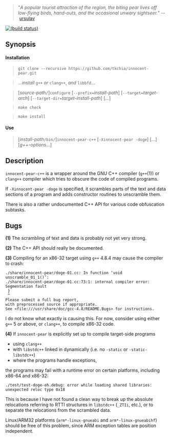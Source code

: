 > "*A popular tourist attraction of the region, the biting pear lives off low-flying birds, hand-outs, and the occasional unwary sightseer.*" --&nbsp;[ursulav](http://ursulav.deviantart.com/art/The-Biting-Pear-of-Salamanca-29677500)

[![(build status)](https://travis-ci.org/tkchia/innocent-pear.svg?branch=master)](https://travis-ci.org/tkchia/innocent-pear)

## Synopsis

#### Installation

> `git clone --recursive https://github.com/tkchia/innocent-pear.git`

> ...*install* `g++` *or* `clang++`, *and* `libbfd`...

> [*source-path*`/`]`configure` [`--prefix=`*install-path*] [`--target=`*target-arch*] [`--target-dir=`*target-install-path*] [...]

> `make check`

> `make install`

#### Use

> [*install-path*`/bin/`]`innocent-pear-c++` [`-Xinnocent-pear -doge`] [...] [*g++-options*...]

## Description

`innocent-pear-c++` is a wrapper around the GNU C++ compiler (`g++`(1)) or `clang++` compiler which tries to obscure the code of compiled programs.

If `-Xinnocent-pear -doge` is specified, it scrambles parts of the text and data sections of a program and adds constructor routines to unscramble them.

There is also a rather undocumented C++ API for various code obfuscation subtasks.

## Bugs

**(1)** The scrambling of text and data is probably not yet very strong.

**(2)** The C++ API should really be documented.

**(3)** Compiling for an x86-32 target using `g++` 4.8.4 may cause the compiler to crash:

```
./share/innocent-pear/doge-01.cc: In function ‘void unscramble_01_1()’:
./share/innocent-pear/doge-01.cc:73:1: internal compiler error: Segmentation fault
 }
 ^
Please submit a full bug report,
with preprocessed source if appropriate.
See <file:///usr/share/doc/gcc-4.8/README.Bugs> for instructions.
```

I do not know what exactly is causing this.  For now, consider using either `g++` 5 or above, or `clang++`, to compile x86-32 code.

**(4)** If `innocent-pear` is explicitly set up to compile target-side programs

  * using `clang++`
  * with `libstdc++` linked in dynamically (i.e. no `-static` or `-static-libstdc++`)
  * where the programs handle exceptions,

the programs may fail with a runtime error on certain platforms, including x86-64 and x86-32:

```
./test/test-doge-eh.debug: error while loading shared libraries: unexpected reloc type 0x18
```

This is because I have not found a clean way to break up the absolute relocations referring to RTTI structures in `libstdc++` (`_ZTIi`, etc.), or to separate the relocations from the scrambled data.

Linux/ARM32 platforms (`arm*-linux-gnueabi` and `arm*-linux-gnueabihf`) should be free of this problem, since ARM exception tables are position independent.
